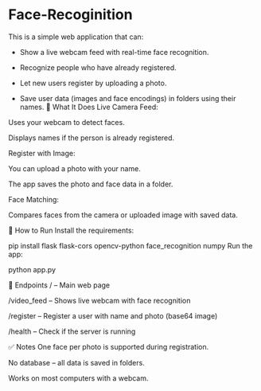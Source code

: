 # Face-Recoginition
This is a simple web application that can: 

* Show a live webcam feed with real-time face recognition.

* Recognize people who have already registered.

* Let new users register by uploading a photo.

* Save user data (images and face encodings) in folders using their names.
🧠 What It Does
Live Camera Feed:

Uses your webcam to detect faces.

Displays names if the person is already registered.

Register with Image:

You can upload a photo with your name.

The app saves the photo and face data in a folder.

Face Matching:

Compares faces from the camera or uploaded image with saved data.


🚀 How to Run
Install the requirements:

pip install flask flask-cors opencv-python face_recognition numpy
Run the app:


python app.py


📡 Endpoints
/ – Main web page

/video_feed – Shows live webcam with face recognition

/register – Register a user with name and photo (base64 image)

/health – Check if the server is running

✅ Notes
One face per photo is supported during registration.

No database – all data is saved in folders.

Works on most computers with a webcam.
